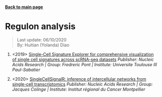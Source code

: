 **[Back to main page](https://yolanda-ht.github.io/BioinformaticsRandomSeed/)**

# Regulon analysis
> Last update: 06/10/2020 <br>
> By: Huitian (Yolanda) Diao

1. <2019> [Single-Cell Signature Explorer for comprehensive visualization of single cell signatures across scRNA-seq datasets](https://academic.oup.com/nar/article/47/21/e133/5531181)
  *Publisher: Nucleic Acids Research | Group: Fredreric Pont | Institute: Universite Toulouse III Paul-Sabatier*
  
2. <2020> [SingleCellSignalR: inference of intercellular networks from single-cell transcriptomics](https://academic.oup.com/nar/article/48/10/e55/5810485)
  *Publisher: Nucleic Acids Research | Group: Jacques Colinge | Institute: Institut régional du Cancer Montpellier*
